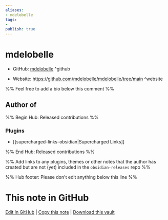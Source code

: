 ```yaml
---
aliases:
- mdelobelle
tags:
- 
publish: true
---
```


# mdelobelle

- GitHub: [mdelobelle](https://github.com/mdelobelle/) ^github
<!-- - Discord: `@` ^discord-->
- Website: <https://github.com/mdelobelle/mdelobelle/tree/main> ^website
<!-- - [[Publish sites|Publish site]]: ^publish-->

%% Feel free to add a bio below this comment %%


## Author of

%% Begin Hub: Released contributions %%
### Plugins
- [[supercharged-links-obsidian|Supercharged Links]]

%% End Hub: Released contributions %%

%% Add links to any plugins, themes or other notes that the author has created but are not (yet) included in the `obsidian-releases` repo %%

<!--
### Unlisted plugins

- 
-->

<!--
### Others

- 
-->

<!--
## Sponsor this author

- [[GitHub sponsors]]: [Sponsor @mdelobelle on GitHub Sponsors](https://github.com/sponsors/mdelobelle) ^github-sponsor
- [[Buy me a coffee]]: ^buy-me-a-coffee
- [[PayPal]]: ^paypal
- [[Patreon]]: ^patreon

-->

<!--
## Follow this author

- [[YouTube Channels|On YouTube]]: ^youtube
- Twitter: ^twitter
- ...
-->

%% Hub footer: Please don't edit anything below this line %%

# This note in GitHub

<span class="git-footer">[Edit In GitHub](https://github.dev/obsidian-community/obsidian-hub/blob/main/01%20-%20Community/People/mdelobelle.md "git-hub-edit-note") | [Copy this note](https://raw.githubusercontent.com/obsidian-community/obsidian-hub/main/01%20-%20Community/People/mdelobelle.md "git-hub-copy-note") | [Download this vault](https://github.com/obsidian-community/obsidian-hub/archive/refs/heads/main.zip "git-hub-download-vault") </span>